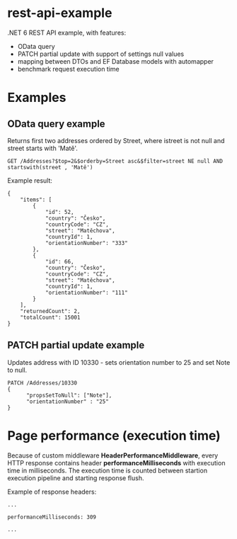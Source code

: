 # rest-api-example
.NET 6 REST API example, with features:
- OData query
- PATCH partial update with support of settings null values
- mapping between DTOs and EF Database models with automapper
- benchmark request execution time

# Examples

## OData query example
Returns first two addresses ordered by Street, where istreet is not null and street starts with 'Matě'.
```
GET /Addresses?$top=2&$orderby=Street asc&$filter=street NE null AND startswith(street , 'Matě')
```
Example result:
```
{
    "items": [
        {
            "id": 52,
            "country": "Česko",
            "countryCode": "CZ",
            "street": "Matěchova",
            "countryId": 1,
            "orientationNumber": "333"
        },
        {
            "id": 66,
            "country": "Česko",
            "countryCode": "CZ",
            "street": "Matěchova",
            "countryId": 1,
            "orientationNumber": "111"
        }
    ],
    "returnedCount": 2,
    "totalCount": 15001
}
```

## PATCH partial update example

Updates address with ID 10330 - sets orientation number to 25 and set Note to null.
```
PATCH /Addresses/10330
{
      "propsSetToNull": ["Note"],
      "orientationNumber" : "25"
}

```
# Page performance (execution time)

Because of custom middleware **HeaderPerformanceMiddleware**, every HTTP response contains header **performanceMilliseconds** with execution time in milliseconds.
The execution time is counted between startion execution pipeline and starting response flush.

Example of response headers:

```
...

performanceMilliseconds: 309

...
```
